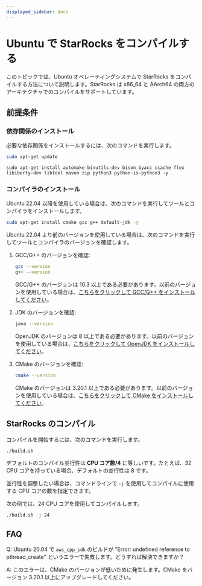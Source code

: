 ```yaml
---
displayed_sidebar: docs
---
```


# Ubuntu で StarRocks をコンパイルする

このトピックでは、Ubuntu オペレーティングシステムで StarRocks をコンパイルする方法について説明します。StarRocks は x86_64 と AArch64 の両方のアーキテクチャでのコンパイルをサポートしています。

## 前提条件

### 依存関係のインストール

必要な依存関係をインストールするには、次のコマンドを実行します。

```bash
sudo apt-get update
```

```
sudo apt-get install automake binutils-dev bison byacc ccache flex libiberty-dev libtool maven zip python3 python-is-python3 -y
```

### コンパイラのインストール

Ubuntu 22.04 以降を使用している場合は、次のコマンドを実行してツールとコンパイラをインストールします。

```bash
sudo apt-get install cmake gcc g++ default-jdk -y
```

Ubuntu 22.04 より前のバージョンを使用している場合は、次のコマンドを実行してツールとコンパイラのバージョンを確認します。

1. GCC/G++ のバージョンを確認:

   ```bash
   gcc --version
   g++ --version
   ```

   GCC/G++ のバージョンは 10.3 以上である必要があります。以前のバージョンを使用している場合は、[こちらをクリックして GCC/G++ をインストールしてください](https://gcc.gnu.org/releases.html)。

2. JDK のバージョンを確認:

   ```bash
   java --version
   ```

   OpenJDK のバージョンは 8 以上である必要があります。以前のバージョンを使用している場合は、[こちらをクリックして OpenJDK をインストールしてください](https://openjdk.org/install)。

3. CMake のバージョンを確認:

   ```bash
   cmake --version
   ```

   CMake のバージョンは 3.20.1 以上である必要があります。以前のバージョンを使用している場合は、[こちらをクリックして CMake をインストールしてください](https://cmake.org/download)。

## StarRocks のコンパイル

コンパイルを開始するには、次のコマンドを実行します。

```bash
./build.sh
```

デフォルトのコンパイル並行性は **CPU コア数/4** に等しいです。たとえば、32 CPU コアを持っている場合、デフォルトの並行性は 8 です。

並行性を調整したい場合は、コマンドラインで `-j` を使用してコンパイルに使用する CPU コアの数を指定できます。

次の例では、24 CPU コアを使用してコンパイルします。

```bash
./build.sh -j 24
```

## FAQ

Q: Ubuntu 20.04 で `aws_cpp_sdk` のビルドが "Error: undefined reference to pthread_create" というエラーで失敗します。どうすれば解決できますか？

A: このエラーは、CMake のバージョンが低いために発生します。CMake をバージョン 3.20.1 以上にアップグレードしてください。
